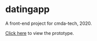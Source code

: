 # datingapp
A front-end project for cmda-tech, 2020.

[Click here](https://imkarin.github.io/fe-assessment-2/reset.html) to view the prototype.
